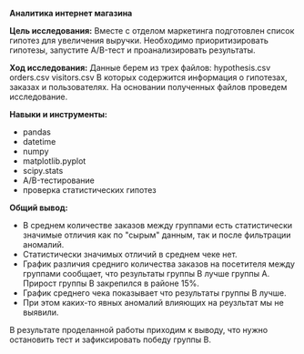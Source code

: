 **Аналитика интернет магазина**

**Цель исследования:** Вместе с отделом маркетинга подготовлен список гипотез для увеличения выручки. Необходимо приоритизировать гипотезы, запустите A/B-тест и проанализировать результаты.

**Ход исследования:**
Данные берем из трех файлов:
hypothesis.csv
orders.csv
visitors.csv
В которых содержится информация о гипотезах, заказах и пользователях. На основании полученных файлов проведем исследование.

**Навыки и инструменты:**
- pandas
- datetime
- numpy
- matplotlib.pyplot
- scipy.stats
- A/B-тестирование
- проверка статистических гипотез

**Общий вывод:**

- В среднем количестве заказов между группами есть статистически значимые отличия как по "сырым" данным, так и после фильтрации аномалий.
- Статистически значимых отличий в среднем чеке нет.
- График различия средниго количества заказов на посетителя между группами сообщает, что результаты группы B лучше группы A. Прирост группы В закрепился в районе 15%.
- График среднего чека показывает что результаты группы В лучше.
- При этом каких-то явных аномалий влияющих на реузльтат мы не выявили.

В результате проделанной работы приходим к выводу, что нужно остановить тест и зафиксировать победу группы В.
